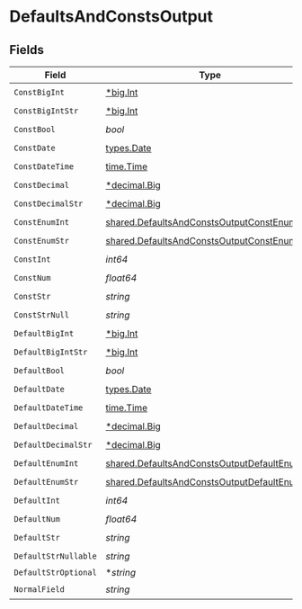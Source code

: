 # DefaultsAndConstsOutput


## Fields

| Field                                                                                                               | Type                                                                                                                | Required                                                                                                            | Description                                                                                                         |
| ------------------------------------------------------------------------------------------------------------------- | ------------------------------------------------------------------------------------------------------------------- | ------------------------------------------------------------------------------------------------------------------- | ------------------------------------------------------------------------------------------------------------------- |
| `ConstBigInt`                                                                                                       | [*big.Int](https://pkg.go.dev/math/big#Int)                                                                         | :heavy_check_mark:                                                                                                  | N/A                                                                                                                 |
| `ConstBigIntStr`                                                                                                    | [*big.Int](https://pkg.go.dev/math/big#Int)                                                                         | :heavy_check_mark:                                                                                                  | N/A                                                                                                                 |
| `ConstBool`                                                                                                         | *bool*                                                                                                              | :heavy_check_mark:                                                                                                  | N/A                                                                                                                 |
| `ConstDate`                                                                                                         | [types.Date](../../types/date.md)                                                                                   | :heavy_check_mark:                                                                                                  | N/A                                                                                                                 |
| `ConstDateTime`                                                                                                     | [time.Time](https://pkg.go.dev/time#Time)                                                                           | :heavy_check_mark:                                                                                                  | N/A                                                                                                                 |
| `ConstDecimal`                                                                                                      | [*decimal.Big](https://pkg.go.dev/github.com/ericlagergren/decimal#Big)                                             | :heavy_check_mark:                                                                                                  | N/A                                                                                                                 |
| `ConstDecimalStr`                                                                                                   | [*decimal.Big](https://pkg.go.dev/github.com/ericlagergren/decimal#Big)                                             | :heavy_check_mark:                                                                                                  | N/A                                                                                                                 |
| `ConstEnumInt`                                                                                                      | [shared.DefaultsAndConstsOutputConstEnumInt](../../../pkg/models/shared/defaultsandconstsoutputconstenumint.md)     | :heavy_check_mark:                                                                                                  | N/A                                                                                                                 |
| `ConstEnumStr`                                                                                                      | [shared.DefaultsAndConstsOutputConstEnumStr](../../../pkg/models/shared/defaultsandconstsoutputconstenumstr.md)     | :heavy_check_mark:                                                                                                  | N/A                                                                                                                 |
| `ConstInt`                                                                                                          | *int64*                                                                                                             | :heavy_check_mark:                                                                                                  | N/A                                                                                                                 |
| `ConstNum`                                                                                                          | *float64*                                                                                                           | :heavy_check_mark:                                                                                                  | N/A                                                                                                                 |
| `ConstStr`                                                                                                          | *string*                                                                                                            | :heavy_check_mark:                                                                                                  | N/A                                                                                                                 |
| `ConstStrNull`                                                                                                      | *string*                                                                                                            | :heavy_check_mark:                                                                                                  | N/A                                                                                                                 |
| `DefaultBigInt`                                                                                                     | [*big.Int](https://pkg.go.dev/math/big#Int)                                                                         | :heavy_check_mark:                                                                                                  | N/A                                                                                                                 |
| `DefaultBigIntStr`                                                                                                  | [*big.Int](https://pkg.go.dev/math/big#Int)                                                                         | :heavy_check_mark:                                                                                                  | N/A                                                                                                                 |
| `DefaultBool`                                                                                                       | *bool*                                                                                                              | :heavy_check_mark:                                                                                                  | N/A                                                                                                                 |
| `DefaultDate`                                                                                                       | [types.Date](../../types/date.md)                                                                                   | :heavy_check_mark:                                                                                                  | N/A                                                                                                                 |
| `DefaultDateTime`                                                                                                   | [time.Time](https://pkg.go.dev/time#Time)                                                                           | :heavy_check_mark:                                                                                                  | N/A                                                                                                                 |
| `DefaultDecimal`                                                                                                    | [*decimal.Big](https://pkg.go.dev/github.com/ericlagergren/decimal#Big)                                             | :heavy_check_mark:                                                                                                  | N/A                                                                                                                 |
| `DefaultDecimalStr`                                                                                                 | [*decimal.Big](https://pkg.go.dev/github.com/ericlagergren/decimal#Big)                                             | :heavy_check_mark:                                                                                                  | N/A                                                                                                                 |
| `DefaultEnumInt`                                                                                                    | [shared.DefaultsAndConstsOutputDefaultEnumInt](../../../pkg/models/shared/defaultsandconstsoutputdefaultenumint.md) | :heavy_check_mark:                                                                                                  | N/A                                                                                                                 |
| `DefaultEnumStr`                                                                                                    | [shared.DefaultsAndConstsOutputDefaultEnumStr](../../../pkg/models/shared/defaultsandconstsoutputdefaultenumstr.md) | :heavy_check_mark:                                                                                                  | N/A                                                                                                                 |
| `DefaultInt`                                                                                                        | *int64*                                                                                                             | :heavy_check_mark:                                                                                                  | N/A                                                                                                                 |
| `DefaultNum`                                                                                                        | *float64*                                                                                                           | :heavy_check_mark:                                                                                                  | N/A                                                                                                                 |
| `DefaultStr`                                                                                                        | *string*                                                                                                            | :heavy_check_mark:                                                                                                  | N/A                                                                                                                 |
| `DefaultStrNullable`                                                                                                | *string*                                                                                                            | :heavy_check_mark:                                                                                                  | N/A                                                                                                                 |
| `DefaultStrOptional`                                                                                                | **string*                                                                                                           | :heavy_minus_sign:                                                                                                  | N/A                                                                                                                 |
| `NormalField`                                                                                                       | *string*                                                                                                            | :heavy_check_mark:                                                                                                  | N/A                                                                                                                 |